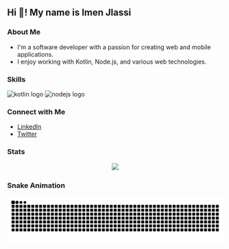 <h2 align="left">Hi 👋! My name is Imen Jlassi</h2>

### About Me
- I'm a software developer with a passion for creating web and mobile applications.
- I enjoy working with Kotlin, Node.js, and various web technologies.

### Skills
<div>
  <img src="https://cdn.jsdelivr.net/gh/devicons/devicon/icons/kotlin/kotlin-original.svg" height="30" alt="kotlin logo" />
  <img src="https://cdn.jsdelivr.net/gh/devicons/devicon/icons/nodejs/nodejs-original.svg" height="30" alt="nodejs logo" />
  <!-- Add more icons as needed -->
</div>

### Connect with Me
- [LinkedIn](https://linkedin.com/in/your-profile)
- [Twitter](https://twitter.com/your-profile)

### Stats
<div align="center">
  <img src="https://github-readme-stats.vercel.app/api?username=yourusername&show_icons=true&theme=dracula" />
</div>

### Snake Animation
<img src="https://raw.githubusercontent.com/ImenJlassi7/ImenJlassi7/output/snake.svg" alt="Snake animation" />
